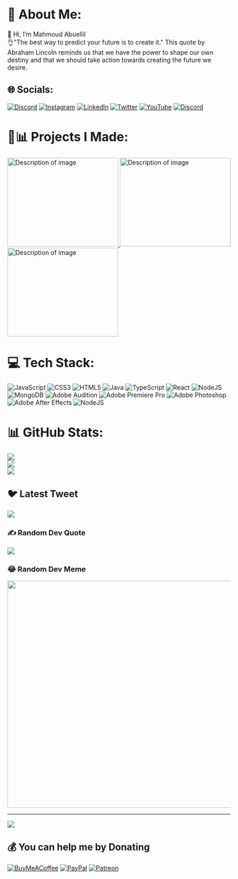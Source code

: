 # 💫 About Me:
👋 Hi, I’m Mahmoud Abuellil<br>
👌"The best way to predict your future is to create it." This quote by Abraham Lincoln reminds us that we have the power to shape our own destiny and that we should take action towards creating the future we desire.

## 🌐 Socials:
[![Discord](https://img.shields.io/badge/Discord-%237289DA.svg?logo=discord&logoColor=white)](https://discord.gg/https://discord.gg/k3P3mEtg) [![Instagram](https://img.shields.io/badge/Instagram-%23E4405F.svg?logo=Instagram&logoColor=white)](https://instagram.com/mahmoud.aboellil) [![LinkedIn](https://img.shields.io/badge/LinkedIn-%230077B5.svg?logo=linkedin&logoColor=white)](https://linkedin.com/in/abu-ellil-806619254) [![Twitter](https://img.shields.io/badge/Twitter-%231DA1F2.svg?logo=Twitter&logoColor=white)](https://twitter.com/MahmoudAboelli3) [![YouTube](https://img.shields.io/badge/YouTube-%23FF0000.svg?logo=YouTube&logoColor=white)](https://youtube.com/channel/UCMYVcvtt0Cs3lYpKGcIO-4g) 
[![Discord](https://img.shields.io/badge/AboElli-Potfolio-blue)](https://abu-ellil.github.io/portfolio/) 

# 📝📊 Projects I Made:
<a href="https://abu-ellil.github.io/Appie">
  <img src="https://user-images.githubusercontent.com/94858304/231668224-187f8e82-f36a-493a-abc6-12cedb097f35.png" alt="Description of image" height="200px" width="250px">
</a>

<a href="https://abu-ellil.github.io/KanbanBoard/">
  <img src="https://user-images.githubusercontent.com/94858304/231673207-c6eebb31-9f75-4acb-8b42-330c810a3681.png" alt="Description of image" height="200px" width="250px">
</a>
                                                                                                
<a href="https://abu-ellil.github.io/JS-20PROJECTS/">
  <img src="https://user-images.githubusercontent.com/94858304/231672110-488dfbec-cf4c-4ea5-85d3-041ecc33a61a.png" alt="Description of image" height="200px" width="250px">
</a>



# 💻 Tech Stack:
![JavaScript](https://img.shields.io/badge/javascript-%23323330.svg?style=for-the-badge&logo=javascript&logoColor=%23F7DF1E) ![CSS3](https://img.shields.io/badge/css3-%231572B6.svg?style=for-the-badge&logo=css3&logoColor=white) ![HTML5](https://img.shields.io/badge/html5-%23E34F26.svg?style=for-the-badge&logo=html5&logoColor=white) ![Java](https://img.shields.io/badge/java-%23ED8B00.svg?style=for-the-badge&logo=java&logoColor=white) ![TypeScript](https://img.shields.io/badge/typescript-%23007ACC.svg?style=for-the-badge&logo=typescript&logoColor=white) ![React](https://img.shields.io/badge/react-%2320232a.svg?style=for-the-badge&logo=react&logoColor=%2361DAFB) ![NodeJS](https://img.shields.io/badge/node.js-6DA55F?style=for-the-badge&logo=node.js&logoColor=white) ![MongoDB](https://img.shields.io/badge/MongoDB-%234ea94b.svg?style=for-the-badge&logo=mongodb&logoColor=white) ![Adobe Audition](https://img.shields.io/badge/Adobe%20Audition-9999FF.svg?style=for-the-badge&logo=Adobe%20Audition&logoColor=white) ![Adobe Premiere Pro](https://img.shields.io/badge/Adobe%20Premiere%20Pro-9999FF.svg?style=for-the-badge&logo=Adobe%20Premiere%20Pro&logoColor=white) ![Adobe Photoshop](https://img.shields.io/badge/adobephotoshop-%2331A8FF.svg?style=for-the-badge&logo=adobephotoshop&logoColor=white) ![Adobe After Effects](https://img.shields.io/badge/Adobe%20After%20Effects-9999FF.svg?style=for-the-badge&logo=Adobe%20After%20Effects&logoColor=white) ![NodeJS](https://img.shields.io/badge/node.js-6DA55F?style=for-the-badge&logo=node.js&logoColor=white)


# 📊 GitHub Stats:
![](https://github-readme-stats.vercel.app/api?username=Abu-Ellil&theme=radical&hide_border=false&include_all_commits=false&count_private=false)<br/>
![](https://github-readme-streak-stats.herokuapp.com/?user=Abu-Ellil&theme=radical&hide_border=false)<br/>
![](https://github-readme-stats.vercel.app/api/top-langs/?username=Abu-Ellil&theme=radical&hide_border=false&include_all_commits=false&count_private=false&layout=compact)

## 🐦 Latest Tweet
[![](https://gtce.itsvg.in/api?username=MahmoudAboelli3)](https://github.com/VishwaGauravIn/github-twitter-card-embed)

### ✍️ Random Dev Quote
![](https://quotes-github-readme.vercel.app/api?type=horizontal&theme=radical)

### 😂 Random Dev Meme
<img src="https://random-memer.herokuapp.com/" width="512px"/>

---
[![](https://visitcount.itsvg.in/api?id=Abu-Ellil&icon=0&color=0)](https://visitcount.itsvg.in)

  ## 💰 You can help me by Donating
  [![BuyMeACoffee](https://img.shields.io/badge/Buy%20Me%20a%20Coffee-ffdd00?style=for-the-badge&logo=buy-me-a-coffee&logoColor=black)](https://buymeacoffee.com/https://www.buymeacoffee.com/mrabuellil) [![PayPal](https://img.shields.io/badge/PayPal-00457C?style=for-the-badge&logo=paypal&logoColor=white)](https://paypal.me/https://paypal.me/Aboellil?country.x=EG&locale.x=ar_EG) [![Patreon](https://img.shields.io/badge/Patreon-F96854?style=for-the-badge&logo=patreon&logoColor=white)](https://patreon.com/patreon.com/user?u=90410572) 

  
<!-- Proudly created with GPRM ( https://gprm.itsvg.in ) -->
